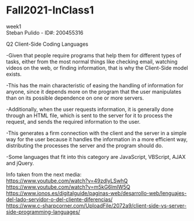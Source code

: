 # Fall2021-InClass1
week1<br/>
Steban Pulido - ID#: 200455316

Q2 Client-Side Coding Languages

-Given that people require programs that help them for different types of tasks, either from the most normal things like checking email, watching videos on the web, or finding information, that is why the Client-Side model exists.

-This has the main characteristic of easing the handling of information for anyone, since it depends more on the program that the user manipulates than on its possible dependence on one or more servers.

-Additionally, when the user requests information, it is generally done through an HTML file, which is sent to the server for it to process the request, and sends the required information to the user.

-This generates a firm connection with the client and the server in a simple way for the user because it handles the information in a more efficient way, distributing the processes the server and the program should do.

-Some languages that fit into this category are JavaScript, VBScript, AJAX and jQuery.

Info taken from the next media:<br/>
https://www.youtube.com/watch?v=49zdlyLSwhQ<br/>
https://www.youtube.com/watch?v=m5kG6lmlW5Q<br/>
https://www.ionos.es/digitalguide/paginas-web/desarrollo-web/lenguajes-del-lado-servidor-o-del-cliente-diferencias/<br/>
https://www.c-sharpcorner.com/UploadFile/2072a9/client-side-vs-server-side-programming-languages/
